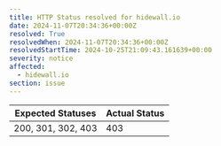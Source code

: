 ```yaml
---
title: HTTP Status resolved for hidewall.io
date: 2024-11-07T20:34:36+00:00Z
resolved: True
resolvedWhen: 2024-11-07T20:34:36+00:00Z
resolvedStartTime: 2024-10-25T21:09:43.161639+00:00
severity: notice
affected:
  - hidewall.io
section: issue
---
```


| Expected Statuses | Actual Status  |
|-------------------|----------------|
| 200, 301, 302, 403 | 403 |
